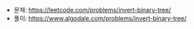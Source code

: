 - 문제: https://leetcode.com/problems/invert-binary-tree/
- 풀이: https://www.algodale.com/problems/invert-binary-tree/
